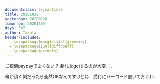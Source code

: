 ```yaml
---
documentclass: bxjsarticle
title: 20201029
yesterday: 20201028
tomorrow: 20201030
days: 307
author: Takala
header-includes:
  - \usepackage[margin=1in]{geometry}
  - \usepackage[ISO]{diffcoeff}
  - \usepackage{pxfonts}
---
```



ご祝儀paypayでよくない？
新札をgetするのが大変．．．



俺が頂く側だったら全然OKなんですけどね．受付にバーコード置いておくわ．